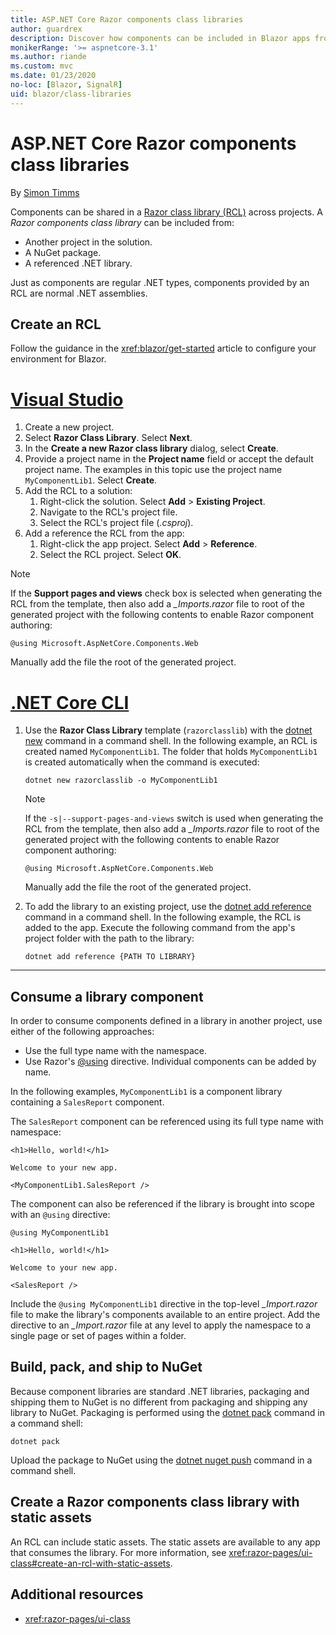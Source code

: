 ```yaml
---
title: ASP.NET Core Razor components class libraries
author: guardrex
description: Discover how components can be included in Blazor apps from an external component library.
monikerRange: '>= aspnetcore-3.1'
ms.author: riande
ms.custom: mvc
ms.date: 01/23/2020
no-loc: [Blazor, SignalR]
uid: blazor/class-libraries
---
```

# ASP.NET Core Razor components class libraries

By [Simon Timms](https://github.com/stimms)

Components can be shared in a [Razor class library (RCL)](xref:razor-pages/ui-class) across projects. A *Razor components class library* can be included from:

* Another project in the solution.
* A NuGet package.
* A referenced .NET library.

Just as components are regular .NET types, components provided by an RCL are normal .NET assemblies.

## Create an RCL

Follow the guidance in the <xref:blazor/get-started> article to configure your environment for Blazor.

# [Visual Studio](#tab/visual-studio)

1. Create a new project.
1. Select **Razor Class Library**. Select **Next**.
1. In the **Create a new Razor class library** dialog, select **Create**.
1. Provide a project name in the **Project name** field or accept the default project name. The examples in this topic use the project name `MyComponentLib1`. Select **Create**.
1. Add the RCL to a solution:
   1. Right-click the solution. Select **Add** > **Existing Project**.
   1. Navigate to the RCL's project file.
   1. Select the RCL's project file (*.csproj*).
1. Add a reference the RCL from the app:
   1. Right-click the app project. Select **Add** > **Reference**.
   1. Select the RCL project. Select **OK**.

> [!NOTE]
> If the **Support pages and views** check box is selected when generating the RCL from the template, then also add a *_Imports.razor* file to root of the generated project with the following contents to enable Razor component authoring:
>
> ```razor
> @using Microsoft.AspNetCore.Components.Web
> ```
>
> Manually add the file the root of the generated project.

# [.NET Core CLI](#tab/netcore-cli)

1. Use the **Razor Class Library** template (`razorclasslib`) with the [dotnet new](/dotnet/core/tools/dotnet-new) command in a command shell. In the following example, an RCL is created named `MyComponentLib1`. The folder that holds `MyComponentLib1` is created automatically when the command is executed:

   ```dotnetcli
   dotnet new razorclasslib -o MyComponentLib1
   ```

   > [!NOTE]
   > If the `-s|--support-pages-and-views` switch is used when generating the RCL from the template, then also add a *_Imports.razor* file to root of the generated project with the following contents to enable Razor component authoring:
   >
   > ```razor
   > @using Microsoft.AspNetCore.Components.Web
   > ```
   >
   > Manually add the file the root of the generated project.

1. To add the library to an existing project, use the [dotnet add reference](/dotnet/core/tools/dotnet-add-reference) command in a command shell. In the following example, the RCL is added to the app. Execute the following command from the app's project folder with the path to the library:

   ```dotnetcli
   dotnet add reference {PATH TO LIBRARY}
   ```

---

## Consume a library component

In order to consume components defined in a library in another project, use either of the following approaches:

* Use the full type name with the namespace.
* Use Razor's [\@using](xref:mvc/views/razor#using) directive. Individual components can be added by name.

In the following examples, `MyComponentLib1` is a component library containing a `SalesReport` component.

The `SalesReport` component can be referenced using its full type name with namespace:

```razor
<h1>Hello, world!</h1>

Welcome to your new app.

<MyComponentLib1.SalesReport />
```

The component can also be referenced if the library is brought into scope with an `@using` directive:

```razor
@using MyComponentLib1

<h1>Hello, world!</h1>

Welcome to your new app.

<SalesReport />
```

Include the `@using MyComponentLib1` directive in the top-level *_Import.razor* file to make the library's components available to an entire project. Add the directive to an *_Import.razor* file at any level to apply the namespace to a single page or set of pages within a folder.

## Build, pack, and ship to NuGet

Because component libraries are standard .NET libraries, packaging and shipping them to NuGet is no different from packaging and shipping any library to NuGet. Packaging is performed using the [dotnet pack](/dotnet/core/tools/dotnet-pack) command in a command shell:

```dotnetcli
dotnet pack
```

Upload the package to NuGet using the [dotnet nuget push](/dotnet/core/tools/dotnet-nuget-push) command in a command shell.

## Create a Razor components class library with static assets

An RCL can include static assets. The static assets are available to any app that consumes the library. For more information, see <xref:razor-pages/ui-class#create-an-rcl-with-static-assets>.

## Additional resources

* <xref:razor-pages/ui-class>
